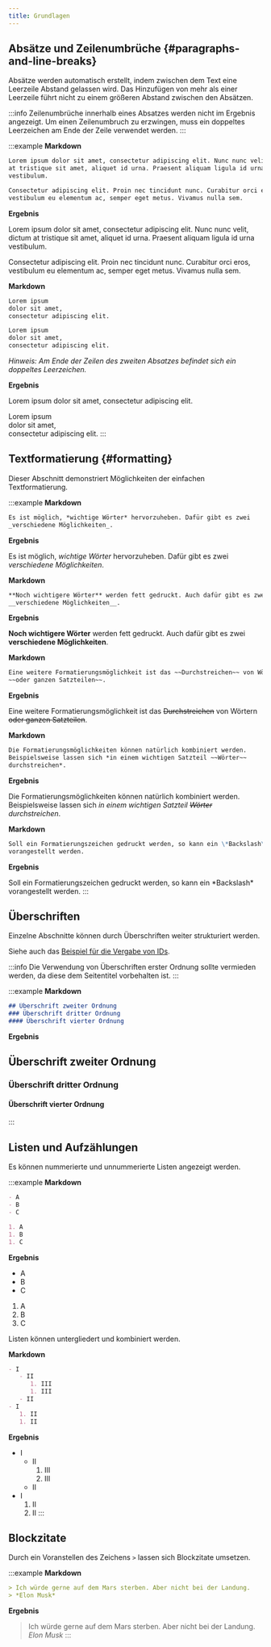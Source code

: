 ```yaml
---
title: Grundlagen
---
```


## Absätze und Zeilenumbrüche {#paragraphs-and-line-breaks}

Absätze werden automatisch erstellt, indem zwischen dem Text eine Leerzeile
Abstand gelassen wird. Das Hinzufügen von mehr als einer Leerzeile führt nicht
zu einem größeren Abstand zwischen den Absätzen.

:::info
Zeilenumbrüche innerhalb eines Absatzes werden nicht im Ergebnis angezeigt. Um
einen Zeilenumbruch zu erzwingen, muss ein doppeltes Leerzeichen am Ende der
Zeile verwendet werden.
:::

:::example
**Markdown**

```markdown
Lorem ipsum dolor sit amet, consectetur adipiscing elit. Nunc nunc velit, dictum
at tristique sit amet, aliquet id urna. Praesent aliquam ligula id urna
vestibulum.

Consectetur adipiscing elit. Proin nec tincidunt nunc. Curabitur orci eros,
vestibulum eu elementum ac, semper eget metus. Vivamus nulla sem.
```

**Ergebnis**

Lorem ipsum dolor sit amet, consectetur adipiscing elit. Nunc nunc velit, dictum
at tristique sit amet, aliquet id urna. Praesent aliquam ligula id urna
vestibulum.

Consectetur adipiscing elit. Proin nec tincidunt nunc. Curabitur orci eros,
vestibulum eu elementum ac, semper eget metus. Vivamus nulla sem.

**Markdown**

```markdown
Lorem ipsum
dolor sit amet,
consectetur adipiscing elit.

Lorem ipsum  
dolor sit amet,  
consectetur adipiscing elit.
```

*Hinweis: Am Ende der Zeilen des zweiten Absatzes befindet sich ein doppeltes
Leerzeichen.*

**Ergebnis**

Lorem ipsum
dolor sit amet,
consectetur adipiscing elit.

Lorem ipsum  
dolor sit amet,  
consectetur adipiscing elit.
:::

## Textformatierung {#formatting}

Dieser Abschnitt demonstriert Möglichkeiten der einfachen Textformatierung.

:::example
**Markdown**

```markdown
Es ist möglich, *wichtige Wörter* hervorzuheben. Dafür gibt es zwei
_verschiedene Möglichkeiten_.
```

**Ergebnis**

Es ist möglich, *wichtige Wörter* hervorzuheben. Dafür gibt es zwei
_verschiedene Möglichkeiten_.

**Markdown**

```markdown
**Noch wichtigere Wörter** werden fett gedruckt. Auch dafür gibt es zwei
__verschiedene Möglichkeiten__.
```

**Ergebnis**

**Noch wichtigere Wörter** werden fett gedruckt. Auch dafür gibt es zwei
__verschiedene Möglichkeiten__.

**Markdown**

```markdown
Eine weitere Formatierungsmöglichkeit ist das ~~Durchstreichen~~ von Wörtern
~~oder ganzen Satzteilen~~.
```

**Ergebnis**

Eine weitere Formatierungsmöglichkeit ist das ~~Durchstreichen~~ von Wörtern
~~oder ganzen Satzteilen~~.

**Markdown**

```markdown
Die Formatierungsmöglichkeiten können natürlich kombiniert werden.
Beispielsweise lassen sich *in einem wichtigen Satzteil ~~Wörter~~
durchstreichen*.
```

**Ergebnis**

Die Formatierungsmöglichkeiten können natürlich kombiniert werden.
Beispielsweise lassen sich *in einem wichtigen Satzteil ~~Wörter~~
durchstreichen*.

**Markdown**

```markdown
Soll ein Formatierungszeichen gedruckt werden, so kann ein \*Backslash\*
vorangestellt werden.
```

**Ergebnis**

Soll ein Formatierungszeichen gedruckt werden, so kann ein \*Backslash\*
vorangestellt werden.
:::

## Überschriften

Einzelne Abschnitte können durch Überschriften weiter strukturiert werden.

Siehe auch das [Beispiel für die Vergabe von
IDs](/section/02-elements/02-links/01-internal#heading-example).

:::info
Die Verwendung von Überschriften erster Ordnung sollte vermieden werden, da
diese dem Seitentitel vorbehalten ist.
:::

:::example
**Markdown**

```markdown
## Überschrift zweiter Ordnung
### Überschrift dritter Ordnung
#### Überschrift vierter Ordnung
```

**Ergebnis**

## Überschrift zweiter Ordnung
### Überschrift dritter Ordnung
#### Überschrift vierter Ordnung
:::

## Listen und Aufzählungen

Es können nummerierte und unnummerierte Listen angezeigt werden.

:::example
**Markdown**

```markdown
- A
- B
- C

1. A
1. B
1. C
```

**Ergebnis**

- A
- B
- C

1. A
2. B
3. C

Listen können untergliedert und kombiniert werden.

**Markdown**

```markdown
- I
   - II
      1. III
      1. III
   - II
- I
   1. II
   1. II
```

**Ergebnis**

- I
   - II
      1. III
      1. III
   - II
- I
   1. II
   1. II
:::

## Blockzitate

Durch ein Voranstellen des Zeichens `>` lassen sich Blockzitate umsetzen.

:::example
**Markdown**

```markdown
> Ich würde gerne auf dem Mars sterben. Aber nicht bei der Landung.  
> *Elon Musk*
```

**Ergebnis**

> Ich würde gerne auf dem Mars sterben. Aber nicht bei der Landung.  
> *Elon Musk*
:::
